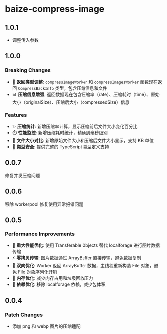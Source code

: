 # baize-compress-image

## 1.0.1

- 调整传入参数

## 1.0.0

### Breaking Changes

- 🔄 **返回类型调整**: `compressImageWorker` 和 `compressImagesWorker` 函数现在返回 `CompressBackInfo` 类型，包含压缩信息和文件
- 📊 **压缩信息增强**: 返回数据现在包含压缩率（rate）、压缩耗时（time）、原始大小（originalSize）、压缩后大小（compressedSize）信息

### Features

- ✨ **压缩统计**: 新增压缩率计算，显示压缩前后文件大小变化百分比
- ⏱️ **性能监控**: 新增压缩耗时统计，精确到毫秒级别
- 📏 **文件大小对比**: 新增原始文件大小和压缩后文件大小显示，支持 KB 单位
- 🎯 **类型安全**: 提供完整的 TypeScript 类型定义支持

## 0.0.7

修复并发压缩问题

## 0.0.6

移除 workerpool 修复使用异常报错问题

## 0.0.5

### Performance Improvements

- 🚀 **重大性能优化**: 使用 Transferable Objects 替代 localforage 进行图片数据传输
- ⚡ **零拷贝传输**: 图片数据通过 ArrayBuffer 直接传输，避免数据复制
- 🔄 **双向优化**: Worker 返回 ArrayBuffer 数据，主线程重新构造 File 对象，避免 File 对象序列化开销
- 💾 **内存优化**: 减少内存占用和垃圾回收压力
- 🔧 **依赖优化**: 移除 localforage 依赖，减少包体积

## 0.0.4

### Patch Changes

- 添加 png 和 webp 图片的压缩适配
